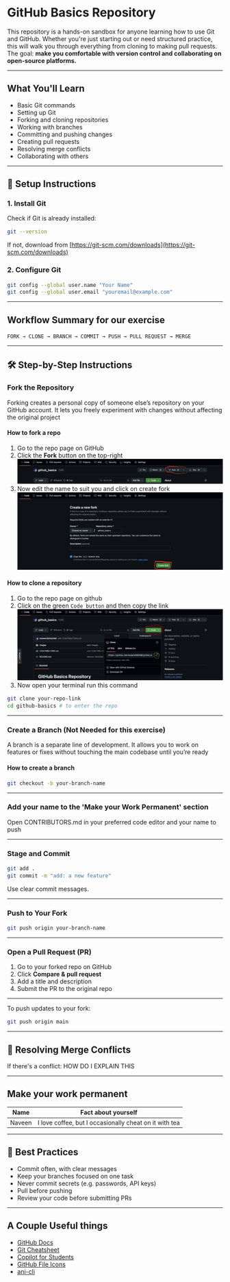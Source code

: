 # GitHub Basics Repository

This repository is a hands-on sandbox for anyone learning how to use Git and GitHub. Whether you're just starting out or need structured practice, this will walk you through everything from cloning to making pull requests. The goal: **make you comfortable with version control and collaborating on open-source platforms.**

---

## What You'll Learn

- Basic Git commands
- Setting up Git
- Forking and cloning repositories
- Working with branches
- Committing and pushing changes
- Creating pull requests
- Resolving merge conflicts
- Collaborating with others

---

## 🔧 Setup Instructions

### 1. Install Git

Check if Git is already installed:

```bash
git --version
```

If not, download from [https://git-scm.com/downloads](https://git-scm.com/downloads)

### 2. Configure Git

```bash
git config --global user.name "Your Name"
git config --global user.email "youremail@example.com"
```

---

## Workflow Summary for our exercise

```
FORK → CLONE → BRANCH → COMMIT → PUSH → PULL REQUEST → MERGE
```

---

## 🛠️ Step-by-Step Instructions

### Fork the Repository

Forking creates a personal copy of someone else’s repository on your GitHub account. It lets you freely experiment with changes without affecting the original project

#### How to fork a repo

1. Go to the repo page on GitHub
2. Click the **Fork** button on the top-right
![Fork](./images/fork.png)
3. Now edit the name to suit you and click on create fork
![Create Fork](./images/create_fork.png)

#### How to clone a repository

1. Go to the repo page on github
2. Click on the green `Code button` and then copy the link
![Code](./images/code.png)
3. Now open your terminal run this command

```bash
git clone your-repo-link
cd github-basics # to enter the repo
```

---

### Create a Branch (Not Needed for this exercise)

A branch is a separate line of development. It allows you to work on features or fixes without touching the main codebase until you’re ready

#### How to create a branch

```bash
git checkout -b your-branch-name
```

---

### Add your name to the 'Make your Work Permanent' section

Open CONTRIBUTORS.md in your preferred code editor and your name to push

---

### Stage and Commit

```bash
git add .
git commit -m "add: a new feature"
```

Use clear commit messages.

---

### Push to Your Fork

```bash
git push origin your-branch-name
```

---

### Open a Pull Request (PR)

1. Go to your forked repo on GitHub
2. Click **Compare & pull request**
3. Add a title and description
4. Submit the PR to the original repo

---

To push updates to your fork:

```bash
git push origin main
```

---

## 🔀 Resolving Merge Conflicts

If there's a conflict:
HOW DO I EXPLAIN THIS

---

## Make your work permanent

| Name        | Fact about yourself     |
|-------------|--------|
| Naveen      | I love coffee, but I occasionally cheat on it with tea |


---

## 🧹 Best Practices

- Commit often, with clear messages
- Keep your branches focused on one task
- Never commit secrets (e.g. passwords, API keys)
- Pull before pushing
- Review your code before submitting PRs

---

## A Couple Useful things

- [GitHub Docs](https://docs.github.com/en/get-started/start-your-journey/hello-world)
- [Git Cheatsheet](https://education.github.com/git-cheat-sheet-education.pdf)
- [Copilot for Students](https://github.com/education/students)
- [GitHub File Icons](https://chromewebstore.google.com/detail/file-icons-for-github-and/ficfmibkjjnpogdcfhfokmihanoldbfe)
- [ani-cli](https://github.com/pystardust/ani-cli)